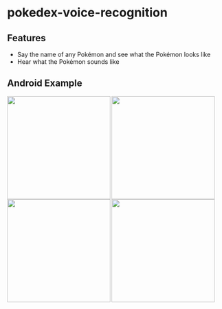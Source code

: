 # pokedex-voice-recognition

## Features
- Say the name of any Pokémon and see what the Pokémon looks like 
- Hear what the Pokémon sounds like

## Android Example
<img align="left" src="https://github.com/Liam-Whittle/pokedex-ai/assets/60028961/0f0945ea-6a29-4f59-bf12-06199058d503" width="240">
<img align="center" src="https://github.com/Liam-Whittle/pokedex-ai/assets/60028961/986f0005-fb2f-42f5-abe8-5d3078692b3b" width="240">

<img align="left" src="https://github.com/Liam-Whittle/pokedex-ai/assets/60028961/569a1277-833f-43e3-a8a4-aeb86b18065c" width="240">
<img align="center" src="https://github.com/Liam-Whittle/pokedex-ai/assets/60028961/a119bc2c-53c2-42dd-a025-b4bd1e3dcea8" width="240">

